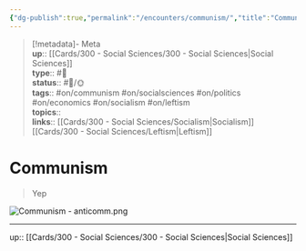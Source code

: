 ```yaml
---
{"dg-publish":true,"permalink":"/encounters/communism/","title":"Communism","tags":["📝","📝/🌞","on/communism","on/economics","on/leftism","on/politics","on/socialism","on/socialsciences"]}
---
```



> [!metadata]- Meta  
> **up**:: [[Cards/300 - Social Sciences/300 - Social Sciences\|Social Sciences]]  
> **type**:: #📝  
> **status**:: #📝/🌞  
> **tags**:: #on/communism #on/socialsciences #on/politics #on/economics #on/socialism #on/leftism  
> **topics**::  
> **links**:: [[Cards/300 - Social Sciences/Socialism\|Socialism]] [[Cards/300 - Social Sciences/Leftism\|Leftism]]

# Communism

> Yep

![Communism - anticomm.png](/img/user/Extras/Attachments/Communism%20-%20anticomm.png)

---
up:: [[Cards/300 - Social Sciences/300 - Social Sciences\|Social Sciences]]

